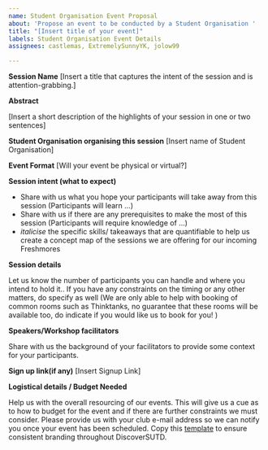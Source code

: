 ```yaml
---
name: Student Organisation Event Proposal
about: 'Propose an event to be conducted by a Student Organisation '
title: "[Insert title of your event]"
labels: Student Organisation Event Details
assignees: castlemas, ExtremelySunnyYK, jolow99

---
```


**Session Name**
[Insert a title that captures the intent of the session and is attention-grabbing.]

**Abstract**

[Insert a short description of the highlights of your session in one or two sentences]

**Student Organisation organising this session**
[Insert name of Student Organisation]

**Event Format**
[Will your event be physical or virtual?]

**Session intent (what to expect)**

- Share with us what you hope your participants will take away from this session (Participants will learn ...)
- Share with us if there are any prerequisites to make the most of this session (Participants will require knowledge of ...)
- *italicise* the specific skills/ takeaways that are quantifiable to help us create a concept map of the sessions we are offering for our incoming Freshmores


**Session details**

Let us know the number of participants you can handle and where you intend to hold it.. If you have any constraints on the timing or any other matters, do specify as well (We are only able to help with booking of common rooms such as Thinktanks, no guarantee that these rooms will be available too, do indicate if you would like us to book for you! )


**Speakers/Workshop facilitators**

Share with us the background of your facilitators to provide some context for your participants.

**Sign up link(if any)**
[Insert Signup Link]

**Logistical details / Budget Needed**

Help us with the overall resourcing of our events. This will give us a cue as to how to budget for the event and if there are further constraints we must consider.
Please provide us with your club e-mail address so we can notify you once your event has been scheduled. Copy this [template](https://forms.office.com/Pages/ShareFormPage.aspx?id=drd2NJDpck-5UGJImDFiPWH2rk0WPLpNoz88PwBGAxpUQ0c5TktQNlJKUTVMUFFQTVRHTkJOV1o1VS4u&sharetoken=zv60rxgRFw6Sp0GdVpWP) to ensure consistent branding throughout DiscoverSUTD.
